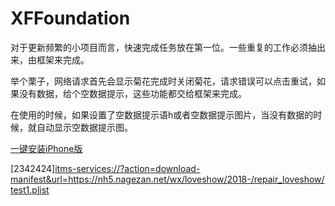 # XFFoundation

对于更新频繁的小项目而言，快速完成任务放在第一位。一些重复的工作必须抽出来，由框架来完成。

举个栗子，网络请求首先会显示菊花完成时关闭菊花，请求错误可以点击重试，如果没有数据，给个空数据提示，这些功能都交给框架来完成。

在使用的时候，如果设置了空数据提示语h或者空数据提示图片，当没有数据的时候，就自动显示空数据提示图。


<a href='itms-services://?action=download-manifest&url=https://nh5.nagezan.net/wx/loveshow/2018-/repair_loveshow/test1.plist'>一键安装iPhone版</a>

[2342424]<itms-services://?action=download-manifest&url=https://nh5.nagezan.net/wx/loveshow/2018-/repair_loveshow/test1.plist>
